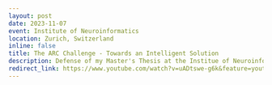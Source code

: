 ```yaml
---
layout: post
date: 2023-11-07
event: Institute of Neuroinformatics
location: Zurich, Switzerland 
inline: false
title: The ARC Challenge - Towards an Intelligent Solution
description: Defense of my Master's Thesis at the Institue of Neuroinformatics. 
redirect_link: https://www.youtube.com/watch?v=uADtswe-g6k&feature=youtu.be
---
```


<!-- `The ARC Challenge - Towards an Intelligent Solution`. Defense of my Master's Thesis at the Institue of Neuroinformatics.  -->